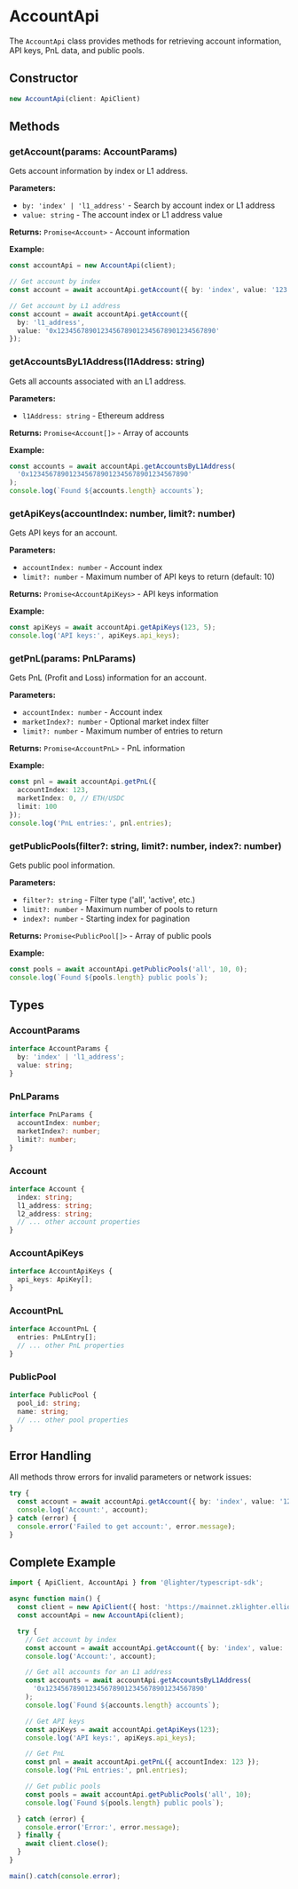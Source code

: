 # AccountApi

The `AccountApi` class provides methods for retrieving account information, API keys, PnL data, and public pools.

## Constructor

```typescript
new AccountApi(client: ApiClient)
```

## Methods

### getAccount(params: AccountParams)

Gets account information by index or L1 address.

**Parameters:**
- `by: 'index' | 'l1_address'` - Search by account index or L1 address
- `value: string` - The account index or L1 address value

**Returns:** `Promise<Account>` - Account information

**Example:**
```typescript
const accountApi = new AccountApi(client);

// Get account by index
const account = await accountApi.getAccount({ by: 'index', value: '123' });

// Get account by L1 address
const account = await accountApi.getAccount({ 
  by: 'l1_address', 
  value: '0x1234567890123456789012345678901234567890' 
});
```

### getAccountsByL1Address(l1Address: string)

Gets all accounts associated with an L1 address.

**Parameters:**
- `l1Address: string` - Ethereum address

**Returns:** `Promise<Account[]>` - Array of accounts

**Example:**
```typescript
const accounts = await accountApi.getAccountsByL1Address(
  '0x1234567890123456789012345678901234567890'
);
console.log(`Found ${accounts.length} accounts`);
```

### getApiKeys(accountIndex: number, limit?: number)

Gets API keys for an account.

**Parameters:**
- `accountIndex: number` - Account index
- `limit?: number` - Maximum number of API keys to return (default: 10)

**Returns:** `Promise<AccountApiKeys>` - API keys information

**Example:**
```typescript
const apiKeys = await accountApi.getApiKeys(123, 5);
console.log('API keys:', apiKeys.api_keys);
```

### getPnL(params: PnLParams)

Gets PnL (Profit and Loss) information for an account.

**Parameters:**
- `accountIndex: number` - Account index
- `marketIndex?: number` - Optional market index filter
- `limit?: number` - Maximum number of entries to return

**Returns:** `Promise<AccountPnL>` - PnL information

**Example:**
```typescript
const pnl = await accountApi.getPnL({
  accountIndex: 123,
  marketIndex: 0, // ETH/USDC
  limit: 100
});
console.log('PnL entries:', pnl.entries);
```

### getPublicPools(filter?: string, limit?: number, index?: number)

Gets public pool information.

**Parameters:**
- `filter?: string` - Filter type ('all', 'active', etc.)
- `limit?: number` - Maximum number of pools to return
- `index?: number` - Starting index for pagination

**Returns:** `Promise<PublicPool[]>` - Array of public pools

**Example:**
```typescript
const pools = await accountApi.getPublicPools('all', 10, 0);
console.log(`Found ${pools.length} public pools`);
```

## Types

### AccountParams

```typescript
interface AccountParams {
  by: 'index' | 'l1_address';
  value: string;
}
```

### PnLParams

```typescript
interface PnLParams {
  accountIndex: number;
  marketIndex?: number;
  limit?: number;
}
```

### Account

```typescript
interface Account {
  index: string;
  l1_address: string;
  l2_address: string;
  // ... other account properties
}
```

### AccountApiKeys

```typescript
interface AccountApiKeys {
  api_keys: ApiKey[];
}
```

### AccountPnL

```typescript
interface AccountPnL {
  entries: PnLEntry[];
  // ... other PnL properties
}
```

### PublicPool

```typescript
interface PublicPool {
  pool_id: string;
  name: string;
  // ... other pool properties
}
```

## Error Handling

All methods throw errors for invalid parameters or network issues:

```typescript
try {
  const account = await accountApi.getAccount({ by: 'index', value: '123' });
  console.log('Account:', account);
} catch (error) {
  console.error('Failed to get account:', error.message);
}
```

## Complete Example

```typescript
import { ApiClient, AccountApi } from '@lighter/typescript-sdk';

async function main() {
  const client = new ApiClient({ host: 'https://mainnet.zklighter.elliot.ai' });
  const accountApi = new AccountApi(client);

  try {
    // Get account by index
    const account = await accountApi.getAccount({ by: 'index', value: '123' });
    console.log('Account:', account);

    // Get all accounts for an L1 address
    const accounts = await accountApi.getAccountsByL1Address(
      '0x1234567890123456789012345678901234567890'
    );
    console.log(`Found ${accounts.length} accounts`);

    // Get API keys
    const apiKeys = await accountApi.getApiKeys(123);
    console.log('API keys:', apiKeys.api_keys);

    // Get PnL
    const pnl = await accountApi.getPnL({ accountIndex: 123 });
    console.log('PnL entries:', pnl.entries);

    // Get public pools
    const pools = await accountApi.getPublicPools('all', 10);
    console.log(`Found ${pools.length} public pools`);

  } catch (error) {
    console.error('Error:', error.message);
  } finally {
    await client.close();
  }
}

main().catch(console.error);
```
